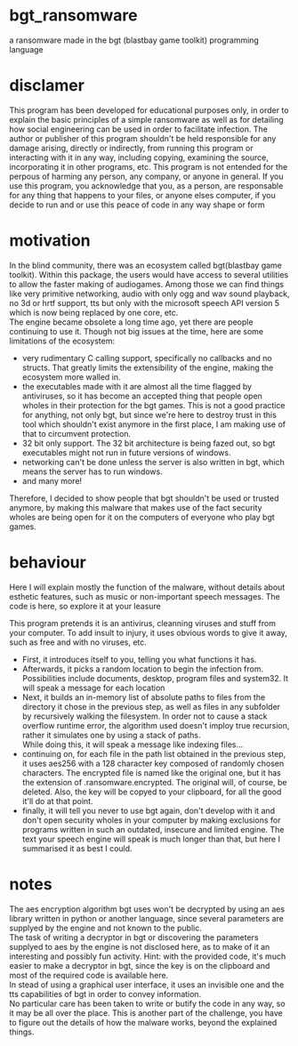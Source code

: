 # bgt_ransomware
a ransomware made in the bgt (blastbay game toolkit) programming language
# disclamer

This program has been developed for educational purposes only, in order to explain the basic principles of a simple ransomware as well as for detailing how social engineering can be used in order to facilitate infection. The author or publisher of this program shouldn't be held responsible for any damage arising, directly or indirectly, from running this program or interacting with it in any way, including copying, examining the source, incorporating it in other programs, etc.
This program is not entended for the perpous of harming any person, any company, or anyone in general. If you use this program, you acknowledge that you, as a person, are responsable for any thing that happens to your files, or anyone elses computer, if you decide to run and or use this peace of code in any way shape or form

# motivation

In the blind community, there was an ecosystem called bgt(blastbay game toolkit). Within this package, the users would have access to several utilities to allow the faster making of audiogames. Among those we can find things like very primitive networking, audio with only ogg and wav sound playback, no 3d or hrtf support, tts but only with the microsoft speech API version 5 which is now being replaced by one core, etc.  
The engine became obsolete a long time ago, yet there are people continuing to use it. Though not big issues at the time, here are some limitations of the ecosystem:

* very rudimentary C calling support, specifically no callbacks and no structs. That greatly limits the extensibility of the engine, making the ecosystem more walled in.
* the executables made with it are almost all the time flagged by antiviruses, so it has become an accepted thing that people open wholes in their protection for the bgt games. This is not a good practice for anything, not only bgt, but since we're here to destroy trust in this tool which shouldn't exist anymore in the first place, I am making use of that to circumvent protection.
* 32 bit only support. The 32 bit architecture is being fazed out, so bgt executables might not run in future versions of windows.
* networking can't be done unless the server is also written in bgt, which means the server has to run windows.
* and many more!

Therefore, I decided to show people that bgt shouldn't be used or trusted anymore, by making this malware that makes use of the fact security wholes are being open for it on the computers of everyone who play bgt games.

# behaviour

Here I will explain mostly the function of the malware, without details about esthetic features, such as music or non-important speech messages. The code is here, so explore it at your leasure

This program pretends it is an antivirus, cleanning viruses and stuff from your computer. To add insult to injury, it uses obvious words to give it away, such as free and with no viruses, etc.

* First, it introduces itself to you, telling you what functions it has.
* Afterwards, it picks a random location to begin the infection from. Possibilities include documents, desktop, program files and system32. It will speak a message for each location
* Next, it builds an in-memory list of absolute paths to files from the directory it chose in the previous step, as well as files in any subfolder by recursively walking the filesystem. In order not to cause a stack overflow runtime error, the algorithm used doesn't imploy true recursion, rather it simulates one by using a stack of paths.  
While doing this, it will speak a message like indexing files...
* continuing on, for each file in the path list obtained in the previous step, it uses aes256 with a 128 character key composed of randomly chosen characters. The encrypted file is named like the original one, but it has the extension of .ransomware.encrypted. The original will, of course, be deleted. Also, the key will be copyed to your clipboard, for all the good it'll do at that point.
* finally, it will tell you never to use bgt again, don't develop with it and don't open security wholes in your computer by making exclusions for programs written in such an outdated, insecure and limited engine. The text your speech engine will speak is much longer than that, but here I summarised it as best I could.

# notes

The aes encryption algorithm bgt uses won't be decrypted by using an aes library written in python or another language, since several parameters are supplyed by the engine and not known to the public.  
The task of writing a decryptor in bgt or discovering the parameters supplyed to aes by the engine is not disclosed here, as to make of it an interesting and possibly fun activity. Hint: with the provided code, it's much easier to make a decryptor in bgt, since the key is on the clipboard and most of the required code is available here.  
In stead of using a graphical user interface, it uses an invisible one and the tts capabilities of bgt in order to convey information.  
No particular care has been taken to write or butify the code in any way, so it may be all over the place. This is another part of the challenge, you have to figure out the details of how the malware works, beyond the explained things.

    
